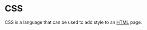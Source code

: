 # CSS

CSS is a language that can be used to add style to an [HTML](/wiki/HTML) page.













































































    







    



    

    